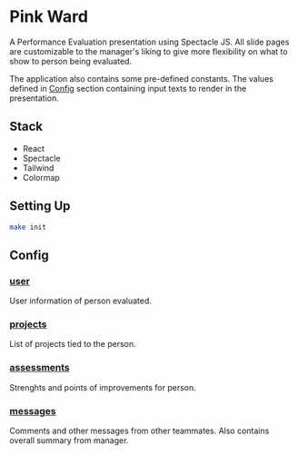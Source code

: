 # Pink Ward

A Performance Evaluation presentation using Spectacle JS. All slide pages are customizable to the manager's liking to give more flexibility on what to show to person being evaluated.

The application also contains some pre-defined constants. The values defined in [Config](#Config) section containing input texts to render in the presentation.

## Stack

* React
* Spectacle
* Tailwind
* Colormap

## Setting Up

```bash
make init
```

## Config

### **[user](src/config/user.ts)**

User information of person evaluated.

### **[projects](src/config/projects.ts)**

List of projects tied to the person.

### **[assessments](src/config/assessments.ts)**

Strenghts and points of improvements for person.

### **[messages](src/config/messages.ts)**

Comments and other messages from other teammates. Also contains overall summary from manager.

